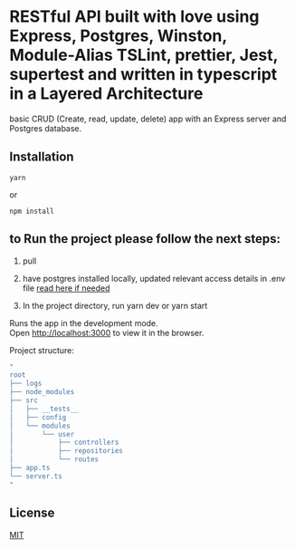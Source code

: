 # RESTful API built with love using Express, Postgres, Winston, Module-Alias TSLint, prettier, Jest, supertest and written in typescript in a Layered Architecture

basic CRUD (Create, read, update, delete) app with an Express server and Postgres database.

## Installation

```
yarn
```
or 
```
npm install
```


## to Run the project please follow the next steps:

1. pull

2. have postgres installed locally, updated relevant access details in .env file [read here if needed](https://blog.logrocket.com/setting-up-a-restful-api-with-node-js-and-postgresql-d96d6fc892d8/)
   
3. In the project directory, run yarn dev or yarn start

Runs the app in the development mode.\
Open [http://localhost:3000](http://localhost:3000) to view it in the browser.

Project structure:


```bash
"
root
├── logs
├── node_modules
├── src
│   ├── __tests__
│   ├── config
│   └── modules                              
│       └── user           
│           ├── controllers 
│           ├── repositories
│           └── routes
├── app.ts
└── server.ts
"
```


## License

[MIT](LICENSE)

